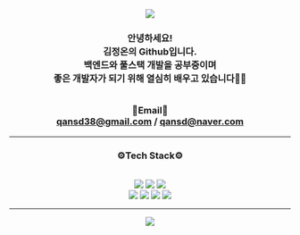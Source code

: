 <div align="center">
<img src="https://capsule-render.vercel.app/api?type=waving&color=0:FEBEEC,50:CA63DE,100:185a9d&height=130&section=header" />

<h3 align="center">
안녕하세요!<br>
김정온의 Github입니다.<br>
백엔드와 풀스택 개발을 공부중이며<br>
좋은 개발자가 되기 위해 열심히 배우고 있습니다🏃‍♀️<br><br>

📧Email📧<br>
qansd38@gmail.com / qansd@naver.com  
</h3>

* * *

<div>
<h3>⚙Tech Stack⚙</h3><br>
<span>
  <img src="https://img.shields.io/badge/Java-ED8B00?style=for-the-badge&logo=openjdk&logoColor=white"/></a>
</span>
<span>
  <img src="https://img.shields.io/badge/Spring-6DB33F?style=for-the-badge&logo=spring&logoColor=white"/></a>
</span>
  <span>
  <img src="https://img.shields.io/badge/SpringBoot-6DB33F?style=for-the-badge&logo=SpringBoot&logoColor=white"/></a>
</span><br>
<span>
  <img src="https://img.shields.io/badge/MySQL-00000F?style=fot-the-badge&logo=mysql&logoColor=white"/></a>
</span>
<span>
  <img src="https://img.shields.io/badge/html5-%23E34F26.svg?style=for-the-badge&logo=html5&logoColor=white"/></a>
</span>
<span>
  <img src="https://img.shields.io/badge/CSS3-1572B3?style=for-the-badge&logo=css3&logoColor=white"/></a>
</span>
<span>
  <img src="https://img.shields.io/badge/JSS-F7DF1E?style=for-the-badge&logo=JSS&logoColor=white"/></a>
</span>
</div>

* * *
<!--많이 사용한 언어--!>
<p>
  <img src="https://github-readme-stats.vercel.app/api/top-langs/?username=gajami-kim&layout=donut&show_icons=true&theme=flag-india"/></a>
</p>
<!--<p>
  <img src="http://mazassumnida.wtf/api/generate_badge?boj=gajami-kim"/></a>
</p>--!>


<!--아직 C등급이라 주석..--!>
<!--<p> 
  <img src="https://github-readme-stats.vercel.app/api?username=gajami-kim&theme=vue&show_icons=true"/></a>
</p>--!>
</div>

